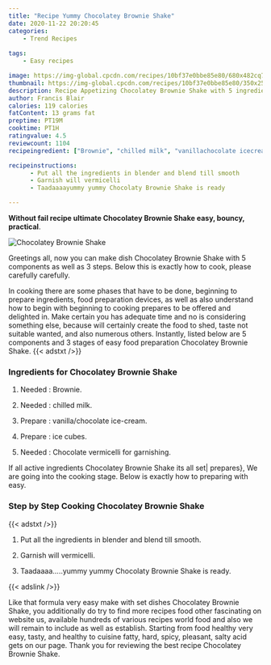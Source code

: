 ```yaml
---
title: "Recipe Yummy Chocolatey Brownie Shake"
date: 2020-11-22 20:20:45
categories:
    - Trend Recipes
    
tags:
    - Easy recipes

image: https://img-global.cpcdn.com/recipes/10bf37e0bbe85e80/680x482cq70/chocolatey-brownie-shake-recipe-main-photo.jpg
thumbnail: https://img-global.cpcdn.com/recipes/10bf37e0bbe85e80/350x250cq70/chocolatey-brownie-shake-recipe-main-photo.jpg
description: Recipe Appetizing Chocolatey Brownie Shake with 5 ingredients and 3 stages of easy cooking.
author: Francis Blair
calories: 119 calories
fatContent: 13 grams fat
preptime: PT19M
cooktime: PT1H
ratingvalue: 4.5
reviewcount: 1104
recipeingredient: ["Brownie", "chilled milk", "vanillachocolate icecream", "ice cubes", "Chocolate vermicelli for garnishing"]

recipeinstructions: 
      - Put all the ingredients in blender and blend till smooth 
      - Garnish will vermicelli 
      - Taadaaaayummy yummy Chocolaty Brownie Shake is ready

---
```




**Without fail recipe ultimate Chocolatey Brownie Shake easy, bouncy, practical**. 


![Chocolatey Brownie Shake](https://img-global.cpcdn.com/recipes/10bf37e0bbe85e80/680x482cq70/chocolatey-brownie-shake-recipe-main-photo.jpg "Chocolatey Brownie Shake")




Greetings all, now you can make dish Chocolatey Brownie Shake with 5 components as well as 3 steps. Below this is exactly how to cook, please carefully carefully.

In cooking there are some phases that have to be done, beginning to prepare ingredients, food preparation devices, as well as also understand how to begin with beginning to cooking prepares to be offered and delighted in. Make certain you has adequate time and no is considering something else, because will certainly create the food to shed, taste not suitable wanted, and also numerous others. Instantly, listed below are 5 components and 3 stages of easy food preparation Chocolatey Brownie Shake.
{{< adstxt />}}

### Ingredients for Chocolatey Brownie Shake


1. Needed  : Brownie.

1. Needed  : chilled milk.

1. Prepare  : vanilla/chocolate ice-cream.

1. Prepare  : ice cubes.

1. Needed  : Chocolate vermicelli for garnishing.



If all active ingredients Chocolatey Brownie Shake its all set| prepares}, We are going into the cooking stage. Below is exactly how to preparing with easy.

### Step by Step Cooking Chocolatey Brownie Shake

{{< adstxt />}}


1. Put all the ingredients in blender and blend till smooth.



1. Garnish will vermicelli.



1. Taadaaaa.....yummy yummy Chocolaty Brownie Shake is ready.





{{< adslink />}}

Like that formula very easy make with set dishes Chocolatey Brownie Shake, you additionally do try to find more recipes food other fascinating on website us, available hundreds of various recipes world food and also we will remain to include as well as establish. Starting from food healthy very easy, tasty, and healthy to cuisine fatty, hard, spicy, pleasant, salty acid gets on our page. Thank you for reviewing the best recipe Chocolatey Brownie Shake.
